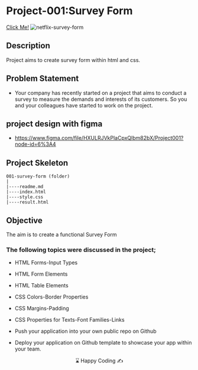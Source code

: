 # Project-001:Survey Form
[Click Me!](https://kaplanh.github.io/survey-form-ntflx/)
![netflix-survey-form](https://github.com/kaplanh/survey-form-ntflx/assets/101884444/2ee88335-5faf-4ed1-8b97-0f8071855867)
## Description
Project aims to create survey form within html and css.

## Problem Statement

- Your company has recently started on a project that aims to conduct a survey to measure the demands and interests of its customers. So you and your colleagues have started to work on the project.

## project design with figma

- <a href="https://www.figma.com/file/HXULRJVkPlaCpxQlbm82bX/Project001?node-id=6%3A4">https://www.figma.com/file/HXULRJVkPlaCpxQlbm82bX/Project001?node-id=6%3A4<a>


## Project Skeleton 
```
001-survey-form (folder)
|               
|----readme.md
|----index.html  
|----style.css   
|----result.html 
```
## Objective

The aim is to create a functional Survey Form

### The following topics were discussed in the project;

- HTML Forms-Input Types 

- HTML Form Elements

- HTML Table Elements

- CSS Colors-Border Properties

- CSS Margins-Padding

- CSS Properties for Texts-Font Families-Links


-  Push your application into your own public repo on Github

- Deploy your application on Github template to showcase your app within your team.

<center> &#8987; Happy Coding  &#9997; </center>
